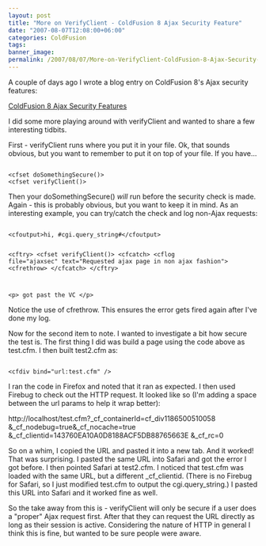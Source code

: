 ```yaml
---
layout: post
title: "More on VerifyClient - ColdFusion 8 Ajax Security Feature"
date: "2007-08-07T12:08:00+06:00"
categories: ColdFusion 
tags: 
banner_image: 
permalink: /2007/08/07/More-on-VerifyClient-ColdFusion-8-Ajax-Security-Feature
---
```


A couple of days ago I wrote a blog entry on ColdFusion 8's Ajax security features:

<a href="http://www.raymondcamden.com/index.cfm/2007/7/31/ColdFusion-8-Ajax-Security-Features">ColdFusion 8 Ajax Security Features</a>

I did some more playing around with verifyClient and wanted to share a few interesting tidbits.

First - verifyClient runs where you put it in your file. Ok, that sounds obvious, but you want to remember to put it on top of your file. If you have...

<code>
&lt;cfset doSomethingSecure()&gt;
&lt;cfset verifyClient()&gt;
</code>

Then your doSomethingSecure() <i>will</i> run before the security check is made. Again - this is probably obvious, but you want to keep it in mind. As an interesting example, you can try/catch the check and log non-Ajax requests:

<code>
&lt;cfoutput&gt;hi, #cgi.query_string#&lt;/cfoutput&gt;

&lt;cftry&gt;
	&lt;cfset verifyClient()&gt;
	&lt;cfcatch&gt;
	&lt;cflog file="ajaxsec" text="Requested ajax page in non ajax fashion"&gt;
	&lt;cfrethrow&gt;
	&lt;/cfcatch&gt;
&lt;/cftry&gt;

&lt;p&gt;
got past the VC
&lt;/p&gt;
</code>

Notice the use of cfrethrow. This ensures the error gets fired again after I've done my log.

Now for the second item to note. I wanted to investigate a bit how secure the test is. The first thing I did was build a page using the code above as test.cfm. I then built test2.cfm as:

<code>
&lt;cfdiv bind="url:test.cfm" /&gt;
</code>

I ran the code in Firefox and noted that it ran as expected. I then used Firebug to check out the HTTP request. It looked like so (I'm adding a space between the url params to help it wrap better):

http://localhost/test.cfm?_cf_containerId=cf_div1186500510058 &_cf_nodebug=true&_cf_nocache=true &_cf_clientid=143760EA10A0D8188ACF5DB88765663E &_cf_rc=0

So on a whim, I copied the URL and pasted it into a new tab.  And it worked! That was surprising. I pasted the same URL into Safari and got the error I got before. I then pointed Safari at test2.cfm. I noticed that test.cfm was loaded with the same URL, but a different _cf_clientid. (There is no Firebug for Safari, so I just modified test.cfm to output the cgi.query_string.) I pasted this URL into Safari and it worked fine as well.

So the take away from this is - verifyClient will only be secure if a user does a "proper" Ajax request first. After that they can request the URL directly as long as their session is active. Considering the nature of HTTP in general I think this is fine, but wanted to be sure people were aware.
